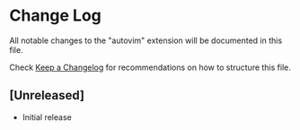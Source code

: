 # Change Log

All notable changes to the "autovim" extension will be documented in this file.

Check [Keep a Changelog](http://keepachangelog.com/) for recommendations on how to structure this file.

## [Unreleased]

- Initial release